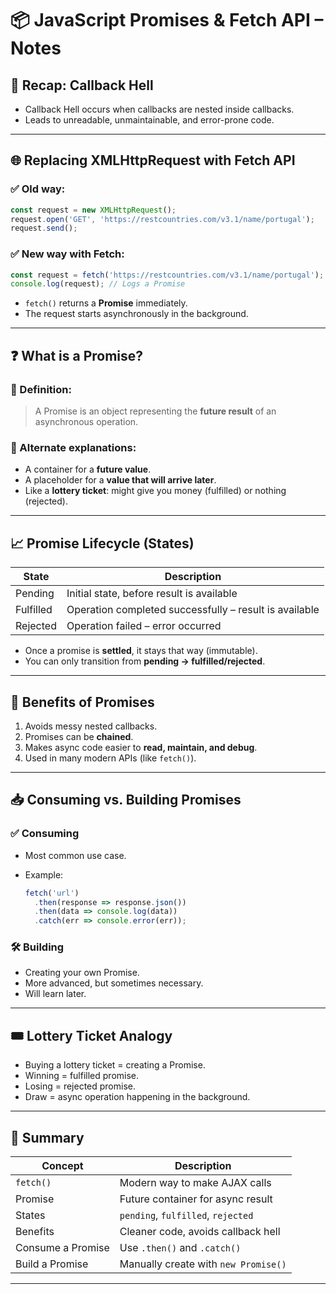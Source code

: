 # 📦 JavaScript Promises & Fetch API – Notes

## 🔄 Recap: Callback Hell
- Callback Hell occurs when callbacks are nested inside callbacks.
- Leads to unreadable, unmaintainable, and error-prone code.

---

## 🌐 Replacing XMLHttpRequest with Fetch API

### ✅ Old way:
```js
const request = new XMLHttpRequest();
request.open('GET', 'https://restcountries.com/v3.1/name/portugal');
request.send();
````

### ✅ New way with Fetch:

```js
const request = fetch('https://restcountries.com/v3.1/name/portugal');
console.log(request); // Logs a Promise
```

* `fetch()` returns a **Promise** immediately.
* The request starts asynchronously in the background.

---

## ❓ What is a Promise?

### 🧠 Definition:

> A Promise is an object representing the **future result** of an asynchronous operation.

### 💬 Alternate explanations:

* A container for a **future value**.
* A placeholder for a **value that will arrive later**.
* Like a **lottery ticket**: might give you money (fulfilled) or nothing (rejected).

---

## 📈 Promise Lifecycle (States)

| State     | Description                                            |
| --------- | ------------------------------------------------------ |
| Pending   | Initial state, before result is available              |
| Fulfilled | Operation completed successfully – result is available |
| Rejected  | Operation failed – error occurred                      |

* Once a promise is **settled**, it stays that way (immutable).
* You can only transition from **pending → fulfilled/rejected**.

---

## 🎯 Benefits of Promises

1. Avoids messy nested callbacks.
2. Promises can be **chained**.
3. Makes async code easier to **read, maintain, and debug**.
4. Used in many modern APIs (like `fetch()`).

---

## 📥 Consuming vs. Building Promises

### ✅ Consuming

* Most common use case.
* Example:

  ```js
  fetch('url')
    .then(response => response.json())
    .then(data => console.log(data))
    .catch(err => console.error(err));
  ```

### 🛠️ Building

* Creating your own Promise.
* More advanced, but sometimes necessary.
* Will learn later.

---

## 🎟️ Lottery Ticket Analogy

* Buying a lottery ticket = creating a Promise.
* Winning = fulfilled promise.
* Losing = rejected promise.
* Draw = async operation happening in the background.

---

## 📝 Summary

| Concept           | Description                          |
| ----------------- | ------------------------------------ |
| `fetch()`         | Modern way to make AJAX calls        |
| Promise           | Future container for async result    |
| States            | `pending`, `fulfilled`, `rejected`   |
| Benefits          | Cleaner code, avoids callback hell   |
| Consume a Promise | Use `.then()` and `.catch()`         |
| Build a Promise   | Manually create with `new Promise()` |

---
